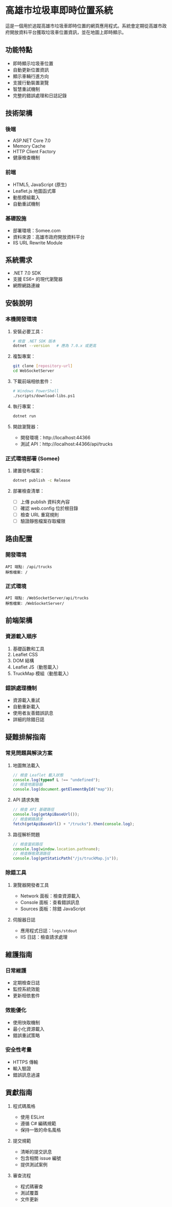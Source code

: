 # 高雄市垃圾車即時位置系統

這是一個用於追蹤高雄市垃圾車即時位置的網頁應用程式。系統會定期從高雄市政府開放資料平台獲取垃圾車位置資訊，並在地圖上即時顯示。

## 功能特點

- 即時顯示垃圾車位置
- 自動更新位置資訊
- 顯示車輛行進方向
- 支援行動裝置瀏覽
- 智慧重試機制
- 完整的錯誤處理和日誌記錄

## 技術架構

### 後端

- ASP.NET Core 7.0
- Memory Cache
- HTTP Client Factory
- 健康檢查機制

### 前端

- HTML5, JavaScript (原生)
- Leaflet.js 地圖函式庫
- 動態模組載入
- 自動重試機制

### 基礎設施

- 部署環境：Somee.com
- 資料來源：高雄市政府開放資料平台
- IIS URL Rewrite Module

## 系統需求

- .NET 7.0 SDK
- 支援 ES6+ 的現代瀏覽器
- 網際網路連線

## 安裝說明

### 本機開發環境

1. 安裝必要工具：

   ```bash
   # 檢查 .NET SDK 版本
   dotnet --version   # 應為 7.0.x 或更高
   ```

2. 複製專案：

   ```bash
   git clone [repository-url]
   cd WebSocketServer
   ```

3. 下載前端相依套件：

   ```bash
   # Windows PowerShell
   ./scripts/download-libs.ps1
   ```

4. 執行專案：

   ```bash
   dotnet run
   ```

5. 開啟瀏覽器：
   - 開發環境：http://localhost:44366
   - 測試 API：http://localhost:44366/api/trucks

### 正式環境部署 (Somee)

1. 建置發布檔案：

   ```bash
   dotnet publish -c Release
   ```

2. 部署檢查清單：
   - [ ] 上傳 publish 資料夾內容
   - [ ] 確認 web.config 位於根目錄
   - [ ] 檢查 URL 重寫規則
   - [ ] 驗證靜態檔案存取權限

## 路由配置

### 開發環境

```
API 端點: /api/trucks
靜態檔案: /
```

### 正式環境

```
API 端點: /WebSocketServer/api/trucks
靜態檔案: /WebSocketServer/
```

## 前端架構

### 資源載入順序

1. 基礎函數和工具
2. Leaflet CSS
3. DOM 結構
4. Leaflet JS（動態載入）
5. TruckMap 模組（動態載入）

### 錯誤處理機制

- 資源載入重試
- 自動重新載入
- 使用者友善錯誤訊息
- 詳細的除錯日誌

## 疑難排解指南

### 常見問題與解決方案

1. 地圖無法載入

   ```javascript
   // 檢查 Leaflet 載入狀態
   console.log(typeof L !== "undefined");
   // 檢查地圖容器
   console.log(document.getElementById("map"));
   ```

2. API 請求失敗

   ```javascript
   // 檢查 API 基礎路徑
   console.log(getApiBaseUrl());
   // 檢查網路請求
   fetch(getApiBaseUrl() + "/trucks").then(console.log);
   ```

3. 路徑解析問題
   ```javascript
   // 檢查當前路徑
   console.log(window.location.pathname);
   // 檢查靜態資源路徑
   console.log(getStaticPath("/js/truckMap.js"));
   ```

### 除錯工具

1. 瀏覽器開發者工具

   - Network 面板：檢查資源載入
   - Console 面板：查看錯誤訊息
   - Sources 面板：除錯 JavaScript

2. 伺服器日誌
   - 應用程式日誌：`logs/stdout`
   - IIS 日誌：檢查請求處理

## 維護指南

### 日常維護

- 定期檢查日誌
- 監控系統效能
- 更新相依套件

### 效能優化

- 使用快取機制
- 最小化資源載入
- 錯誤重試策略

### 安全性考量

- HTTPS 傳輸
- 輸入驗證
- 錯誤訊息過濾

## 貢獻指南

1. 程式碼風格

   - 使用 ESLint
   - 遵循 C# 編碼規範
   - 保持一致的命名風格

2. 提交規範

   - 清晰的提交訊息
   - 包含相關 issue 編號
   - 提供測試案例

3. 審查流程
   - 程式碼審查
   - 測試覆蓋
   - 文件更新
